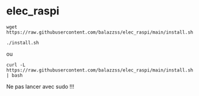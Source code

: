 # elec_raspi
    wget https://raw.githubusercontent.com/balazzss/elec_raspi/main/install.sh
    
    ./install.sh
    
ou
    
    curl -L https://raw.githubusercontent.com/balazzss/elec_raspi/main/install.sh | bash
    
Ne pas lancer avec sudo !!!
